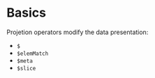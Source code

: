 # Basics

Projetion operators modify the data presentation:

- `$`
- `$elemMatch`
- `$meta`
- `$slice`
